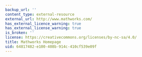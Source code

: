 ```yaml
---
backup_url: ''
content_type: external-resource
external_url: http://www.mathworks.com/
has_external_licence_warning: true
has_external_license_warning: true
is_broken: ''
license: https://creativecommons.org/licenses/by-nc-sa/4.0/
title: Mathworks Homepage
uid: 64817482-e100-408b-914c-410cf539e09f
---
```

